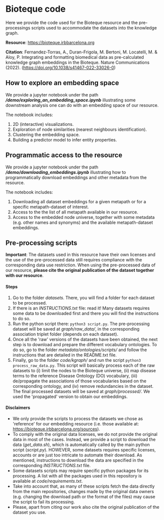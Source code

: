 # Bioteque code

Here we provide the code used for the Bioteque resource and the pre-processings scripts used to accommodate the datasets into the knowledge graph.

**Resource**: https://bioteque.irbbarcelona.org

**Citation**: Fernandez-Torras, A., Duran-Frigola, M. Bertoni, M. Locatelli, M. & Aloy, P.
Integrating and formatting biomedical data as pre-calculated knowledge graph embeddings in the Bioteque. Nature Communications (2022). (https://doi.org/10.1038/s41467-022-33026-0)

## **How to explore an embedding space**

We provide a jupyter notebook under the path ***/demo/exploring_an_embedding_space.ipynb*** illustrating some downstream analysis one can do with an embedding space of our resource.

The notebook includes:
1. 2D (interactive) visualizations.
2. Exploration of node similarities (nearest neighbours identification).
3. Clustering the embedding space.
4. Building a predictor model to infer entity properties.

## **Programmatic access to the resource**
We provide a jupyter notebook under the path ***/demo/downloading_embeddings.ipynb*** illustrating how to programmatically download embeddings and other metadata from the resource.

The notebook includes:

1. Downloading all dataset embeddings for a given metapath or for a specific metapath-dataset of interest.
2. Access to the the list of all metapath available in our resource.
3. Access to the embedded node universe, together with some metadata (e.g. other names and synonyms) and the available metapath-dataset embeddings.

## **Pre-processing scripts**
**Important**: The datasets used in this resource have their own licenses and the use of the pre-processed data still requires compliance with the corresponding data use restriction. When using the pre-processed data of our resource, **please cite the original publication of the dataset together with our resource**.

#### **Steps**
1) Go to the folder *datasets*.  There, you will find a folder for each dataset to be processed.
2) If there is an *INSTRUCTIONS.txt* file: read it! Many datasets requires some data to be downloaded first and there you will find the instructions to do so.
3) Run the python script there: `python3 script.py`. The pre-processing dataset will be saved at *graph/raw_data/*, in the corresponding association triplet folder (depends on each dataset).
4) Once all the 'raw' versions of the datasets have been obtained, the next step is to download and prepare the different vocabulary ontologies. To do so, go to the folder *metadata/ontologies/scripts/* and follow the instructions that are detailed in the README.txt file.
5) Finally, go to the folder  *code/kgraph/* and run the script `python3 process_raw_data.py`. This script will basically process each of the raw datasets to (i) limit the nodes to the Bioteque universe, (ii) map disease terms to the reference Disease Ontology (DO) vocabulary, (iii) de/propagate the associations of those vocabularies based on the corresponding ontology, and (iv) remove redundancies in the dataset. The final processed datasets will be saved at *graph/processed/*. We used the 'propagated' version to obtain our embeddings.

#### **Disclaimers**
- We only provide the scripts to process the datasets we chose as 'reference' for our embedding resource (i.e. those available at: https://bioteque.irbbarcelona.org/sources).
- To comply with the original data licenses,  we do not provide the original data in most of the cases. Instead, we provide a script to download the data (*get_data.sh*), which is automatically called by the main python script (*script.py*). HOWEVER, some datasets requires specific licenses, accounts or are just too intricate to automate their download. As mentioned, instructions to download the data are specified in the corresponding *INSTRUCTIONS.txt* file.
- Some datasets scripts may require specific python packages for its processing. A list with all the packages used in this repository is available at *code/requirements.txt*.
- Take into account that, as many of these scripts fetch the data directly from the main repositories, changes made by the original data owners (e.g. changing the download path or the format of the files) may cause the script to fail its processing.
- Please, apart from citing our work also cite the original publication of the dataset you use.


